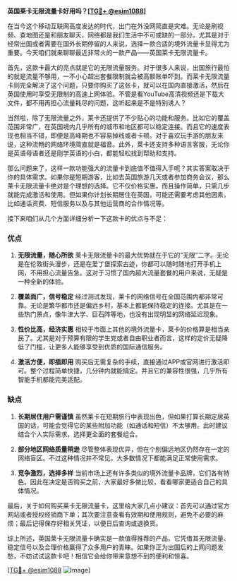 **英国莱卡无限流量卡好用吗？[[TG💪+ @esim1088](https://t.me/s/esim1088)]**

在当今这个移动互联网高度发达的时代，出门在外没网简直是灾难。无论是刷视频、查地图还是和朋友聊天，网络都是我们生活中不可或缺的一部分。尤其是对于经常出国或者需要在国外长期停留的人来说，选择一款合适的境外流量卡显得尤为重要。今天咱们就来聊聊最近非常火的一款产品——英国莱卡无限流量卡。

首先，这款卡最大的亮点就是它的无限流量服务。对于很多人来说，出国旅行最怕的就是流量不够用，一不小心超出套餐限制就会被高额账单吓到。而莱卡无限流量卡则完全解决了这个问题，只要你购买了这张卡，就可以在国内直接激活，然后在英国使用时享受无限制的高速上网体验。不管是看YouTube高清视频还是下载大文件，都不用再担心流量耗尽的问题，这听起来是不是特别诱人？

当然啦，除了无限流量之外，莱卡还提供了不少贴心的功能和服务。比如它的覆盖范围非常广，在英国境内几乎所有的城市和地区都可以稳定连接。而且它的速度表现也相当不错，即便是高峰期也不容易掉线或者卡顿。对于喜欢玩手游的朋友来说，这种流畅的网络环境简直就是福音。此外，莱卡还支持多种语言客服，无论你是英语母语者还是刚学英语的小白，都能轻松找到帮助和支持。

那么问题来了，这样一款功能强大的流量卡到底值不值得入手呢？其实答案取决于你的具体需求。如果你是短期游客，比如去英国旅游几天或者参加商务会议，那么莱卡无限流量卡绝对是个理想的选择。它不仅价格实惠，而且操作简单，只需几步就能完成激活和使用。但如果你计划长期居住在英国，可能还需要考虑其他因素，比如通话资费、短信服务以及与其他运营商的合作情况等。

接下来咱们从几个方面详细分析一下这款卡的优点与不足：

### **优点**

1. **无限流量，随心所欲**
   莱卡无限流量卡的最大优势就在于它的“无限”二字。无论是在伦敦街头漫步，还是在爱丁堡探索古迹，你都可以随时随地打开手机上网，不用担心流量告急。这对于习惯了国内超大流量套餐的用户来说，无疑是一种全新的体验。

2. **覆盖面广，信号稳定**
   经过测试发现，莱卡的网络信号在全国范围内都非常可靠。无论是繁华都市还是偏远乡村，基本上都能保持稳定的连接。尤其是在一些热门景点，像牛津大学、巨石阵等地，也没有出现明显的网络延迟现象。

3. **性价比高，经济实惠**
   相较于市面上其他的境外流量卡，莱卡的价格算是相当亲民了。尤其是对于预算有限的学生党或者自由职业者而言，这样的定价无疑降低了门槛，让更多人能够享受到优质的国际通信服务。

4. **激活方便，即插即用**
   购买后无需复杂的手续，直接通过APP或官网进行激活即可。整个过程简单快捷，几分钟内就能搞定。并且它的兼容性很强，几乎所有智能手机都能完美适配。

### **缺点**

1. **长期居住用户需谨慎**
   虽然莱卡在短期旅行中表现出色，但如果打算长期定居英国的话，可能会觉得它的某些附加功能（如通话和短信）不太够用。此时建议结合个人实际需求，选择更全面的套餐组合。

2. **部分地区网络质量稍逊**
   尽管整体表现优异，但在个别偏远地区仍然存在一定的网络盲区。不过这种情况并不常见，大多数情况下都能满足正常使用需求。

3. **竞争激烈，选择多样**
   当前市场上还有许多类似的境外流量卡品牌，它们各有特色。因此在决定是否购买之前，大家最好多做比较，看看哪家更适合自己的具体情况。

最后，关于如何购买莱卡无限流量卡，这里给大家几点小建议：首先可以通过官方网站或者授权经销商下单；其次要注意查看有效期和使用规则，避免不必要的麻烦；最后记得保存好相关凭证，以便日后查询或退换货。

综上所述，英国莱卡无限流量卡确实是一款值得推荐的产品。它凭借其无限流量、稳定信号以及合理价格赢得了众多用户的青睐。如果你正为出国后的上网问题发愁，不妨试试这款卡吧！相信它会给你带来意想不到的便利和惊喜。

[[TG💪+ @esim1088](https://t.me/s/esim1088) ![Image](https://i.postimg.cc/4NQfJmqS/Snipaste-2025-05-13-00-14-12.png)]